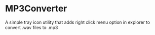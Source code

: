 # MP3Converter
A simple tray icon utility that adds right click menu option in explorer to convert .wav files to .mp3 
